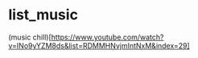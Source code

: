 # list_music <br>
(music chill)[https://www.youtube.com/watch?v=INo9yYZM8ds&list=RDMMHNvjmIntNxM&index=29]
